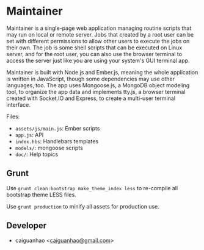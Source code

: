 Maintainer
==========

Maintainer is a single-page web application managing routine scripts
that may run on local or remote server. Jobs that created by a root
user can be set with different permissions to allow other users to
execute the jobs on their own. The job is some shell scripts that can
be executed on Linux server, and for the root user, you can also use
the browser terminal to access the server just like you are using
your system's GUI terminal app.

Maintainer is built with Node.js and Ember.js, meaning the whole
application is written in JavaScript, though some dependencies may
use other languages, too. The app uses Mongoose.js, a MongoDB object
modeling tool, to organize the app data and implements tty.js, a
browser terminal created with Socket.IO and Express, to create a
multi-user terminal interface.

Files:

* ``assets/js/main.js``: Ember scripts
* ``app.js``: API
* ``index.hbs``: Handlebars templates
* ``models/``: mongoose scripts
* ``doc/``: Help topics

Grunt
-----

Use ``grunt clean:bootstrap make_theme_index less`` to re-compile
all bootstrap theme LESS files.

Use ``grunt production`` to minify all assets for production use.

Developer
---------

* caiguanhao &lt;caiguanhao@gmail.com&gt;
